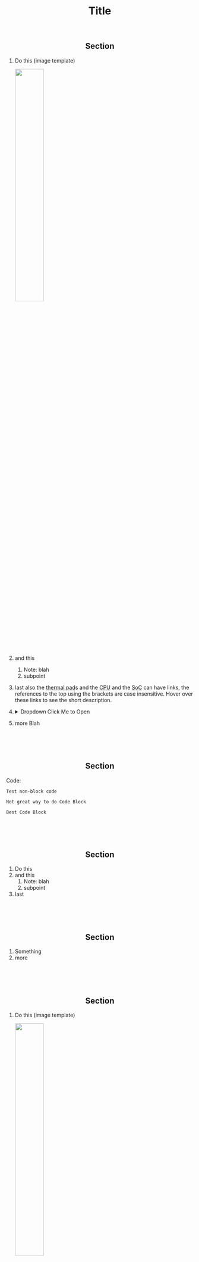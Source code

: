 [thermal pad]: /more/terminology.md#thermal-pad "Soft pad that conducts heat away from computer chips."
[soc]: /more/terminology.md#soc-system-on-chip "System-on-Chip: includes multiple processors with different functions in a single chip."
[cpu]: /more/terminology.md#cpu-central-processing-unit "Central Processing Unit: main computing chip, the brains."
[ram]: /more/terminology.md#ram-random-access-memory "Random-Access Memory: stores data the computer is currently working on."
[gpu]: /more/terminology.md#gpu-graphics-processing-unit "Graphics Processing Unit: processes visual tasks, like games."
[npu]: /more/terminology.md#npu-neural-processing-unit "Neural Processing Unit: processes neural networks (AI)"

<h1 align=center>Title</h1>

<br>

<h2 align=center>Section</h2>

1. Do this (image template)

   <img width=40% src="/">
2. and this
    1. Note: blah
    2. subpoint
3. last also the [thermal pad]s and the [CPU] and the [SoC] can have links, the references to the top using the brackets are case insensitive. Hover over these links to see the short description.
4. <details>
      <summary>
         Dropdown Click Me to Open
      </summary>
      <p>
      
      1. Blah
      
         <img width=40% src="/">
      2. Blah [thermal pad]
      3. e
      </p>
   </details>
5. more Blah

<br><br><br>

<h2 align=center>Section</h2>

Code:

`
Test non-block code
`

    Not great way to do Code Block

```
Best Code Block
```

<br><br><br>

<h2 align=center>Section</h2>

1. Do this
2. and this
    1. Note: blah
    2. subpoint
3. last

<br><br><br>

<h2 align=center>Section</h2>

1. Something
2. more

<br><br><br>

<h2 align=center>Section</h2>

1. Do this (image template)

   <img width=40% src="/">
2. and this
    1. Note: blah
    2. subpoint
3. last also the [thermal pad]s and the [CPU] and the [SoC] can have links, the references to the top using the brackets are case insensitive. Hover over these links to see the short description.

<br><br><br>

<h2 align=center>Section</h2>

1. Something
2. more

<br><br><br>

<table align=center>
    <tr>
        <td>

[Go Back](/README.md)
        </td>
        <td>
[Table of Contents](/README.md)
        </td>
        <td>
[Continue](/README.md)
        </td>
    </tr>
</table>
